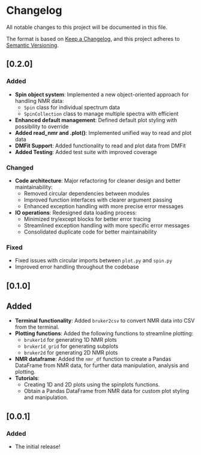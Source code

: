 # Changelog

All notable changes to this project will be documented in this file.

The format is based on [Keep a Changelog](https://keepachangelog.com/en/1.0.0/), and this project adheres to [Semantic Versioning](https://semver.org/spec/v2.0.0.html).

## [0.2.0]

### Added
- **Spin object system**: Implemented a new object-oriented approach for handling NMR data:
  - `Spin` class for individual spectrum data
  - `SpinCollection` class to manage multiple spectra with efficient
- **Enhanced default management**: Defined default plot styling with possibility to override
- **Added read_nmr and .plot()**: Implemented unified way to read and plot data
- **DMFit Support**: Added functionality to read and plot data from DMFit
- **Added Testing**: Added test suite with improved coverage

### Changed
- **Code architecture**: Major refactoring for cleaner design and better maintainability:
  - Removed circular dependencies between modules
  - Improved function interfaces with clearer argument passing
  - Enhanced exception handling with more precise error messages
- **IO operations**: Redesigned data loading process:
  - Minimized try/except blocks for better error tracing
  - Streamlined exception handling with more specific error messages
  - Consolidated duplicate code for better maintainability

### Fixed
- Fixed issues with circular imports between `plot.py` and `spin.py`
- Improved error handling throughout the codebase

## [0.1.0]

## Added

- **Terminal functionality**: Added `bruker2csv` to convert NMR data into CSV from the terminal.
- **Plotting functions**: Added the following functions to streamline plotting:
    - `bruker1d` for generating 1D NMR plots
    - `bruker1d_grid` for generating subplots
    - `bruker2d` for generating 2D NMR plots
- **NMR dataframe**: Added the `nmr_df` function to create a Pandas DataFrame from NMR data, for further data manipulation, analysis and plotting.
- **Tutorials**:
    - Creating 1D and 2D plots using the spinplots functions.
    - Obtain a Pandas DataFrame from NMR data for custom plot styling and manipulation.

## [0.0.1]

### Added

- The initial release!
